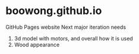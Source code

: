 # boowong.github.io
GitHub Pages website
Next major iteration needs 
  1) 3d model with motors, and overall how it is used
  2) Wood appearance
